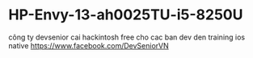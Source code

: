 # HP-Envy-13-ah0025TU-i5-8250U
công ty devsenior cai hackintosh free cho cac ban dev den training ios native
https://www.facebook.com/DevSeniorVN
